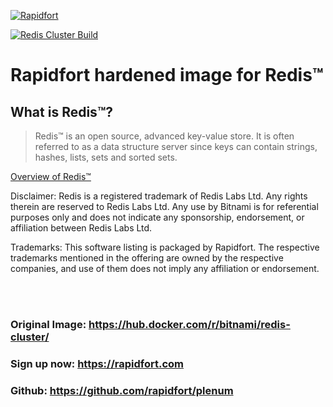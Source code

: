[![Rapidfort](https://assets.website-files.com/6102f7f1589f985b19197b3d/61082629d82d1361e5835b58_rapidfort_logo-new.svg)](https://rapidfort.com) 

[![Redis Cluster Build](https://github.com/rapidfort/plenum/actions/workflows/redis_cluster_bitnami.yml/badge.svg)](https://github.com/rapidfort/plenum/actions/workflows/redis_cluster_bitnami.yml)

# Rapidfort hardened image for Redis&trade;

## What is Redis&trade;?

> Redis&trade; is an open source, advanced key-value store. It is often referred to as a data structure server since keys can contain strings, hashes, lists, sets and sorted sets.

[Overview of Redis&trade;](http://redis.io)

Disclaimer: Redis is a registered trademark of Redis Labs Ltd. Any rights therein are reserved to Redis Labs Ltd. Any use by Bitnami is for referential purposes only and does not indicate any sponsorship, endorsement, or affiliation between Redis Labs Ltd.

Trademarks: This software listing is packaged by Rapidfort. The respective trademarks mentioned in the offering are owned by the respective companies, and use of them does not imply any affiliation or endorsement.

<br>
<br>

### Original Image: https://hub.docker.com/r/bitnami/redis-cluster/
### Sign up now: https://rapidfort.com
### Github: https://github.com/rapidfort/plenum
